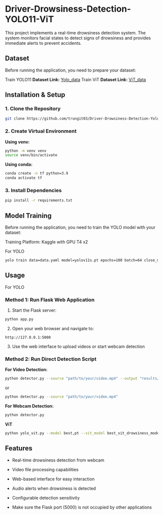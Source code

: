 # Driver-Drowsiness-Detection-YOLO11-ViT

This project implements a real-time drowsiness detection system. The system monitors facial states to detect signs of drowsiness and provides immediate alerts to prevent accidents.

## Dataset

Before running the application, you need to prepare your dataset:

Train YOLO11
**Dataset Link:** [Yolo_data](https://universe.roboflow.com/karthik-madhvan/drowsiness-detection-xsriz/dataset/1)
Train ViT
**Dataset Link:** [ViT_data](https://www.kaggle.com/datasets/trungngm/drowsy-3-classes-yolo)
## Installation & Setup

### 1. Clone the Repository

```bash
git clone https://github.com/trungit03/Driver-Drowsiness-Detection-Yolo11-Vision-Transformer.git
```

### 2. Create Virtual Environment

**Using venv:**
```bash
python -m venv venv
source venv/bin/activate  
```

**Using conda:**
```bash
conda create -n tf python=3.9
conda activate tf
```

### 3. Install Dependencies

```bash
pip install -r requirements.txt
```

## Model Training

Before running the application, you need to train the YOLO model with your dataset:

Training Platform: Kaggle with GPU T4 x2

For YOLO
```bash
yolo train data=data.yaml model=yolov11s.pt epochs=100 batch=64 close_mosaic=20 imgsz=640 pretrained=True device='0,1'
```

## Usage

For YOLO
### Method 1: Run Flask Web Application

1. Start the Flask server:
```bash
python app.py
```

2. Open your web browser and navigate to:
```
http://127.0.0.1:5000
```

3. Use the web interface to upload videos or start webcam detection

### Method 2: Run Direct Detection Script

**For Video Detection:**
```bash
python detector.py --source "path/to/your/video.mp4" --output "results/"
```
or
```bash
python detector.py --source "path/to/your/video.mp4" 
```

**For Webcam Detection:**
```bash
python detector.py
```

**ViT**
```bash
python yolo_vit.py --model best,pt --vit_model best_vit_drowsiness_model.pth --source 0
```

## Features

- Real-time drowsiness detection from webcam
- Video file processing capabilities
- Web-based interface for easy interaction
- Audio alerts when drowsiness is detected
- Configurable detection sensitivity

- Make sure the Flask port (5000) is not occupied by other applications
